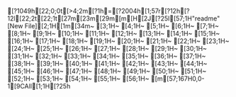 [?1049h[22;0;0t[>4;2m[?1h=[?2004h[1;57r[?12h[?12l[22;2t[22;1t[27m[23m[29m[m[H[2J[?25l[57;1H"readme" [New File][2;1H[1m[34m~                                                                                                                                                                                       [3;1H~                                                                                                                                                                                       [4;1H~                                                                                                                                                                                       [5;1H~                                                                                                                                                                                       [6;1H~                                                                                                                                                                                       [7;1H~                                                                                                                                                                                       [8;1H~                                                                                                                                                                                       [9;1H~                                                                                                                                                                                       [10;1H~                                                                                                                                                                                       [11;1H~                                                                                                                                                                                       [12;1H~                                                                                                                                                                                       [13;1H~                                                                                                                                                                                       [14;1H~                                                                                                                                                                                       [15;1H~                                                                                                                                                                                       [16;1H~                                                                                                                                                                                       [17;1H~                                                                                                                                                                                       [18;1H~                                                                                                                                                                                       [19;1H~                                                                                                                                                                                       [20;1H~                                                                                                                                                                                       [21;1H~                                                                                                                                                                                       [22;1H~                                                                                                                                                                                       [23;1H~                                                                                                                                                                                       [24;1H~                                                                                                                                                                                       [25;1H~                                                                                                                                                                                       [26;1H~                                                                                                                                                                                       [27;1H~                                                                                                                                                                                       [28;1H~                                                                                                                                                                                       [29;1H~                                                                                                                                                                                       [30;1H~                                                                                                                                                                                       [31;1H~                                                                                                                                                                                       [32;1H~                                                                                                                                                                                       [33;1H~                                                                                                                                                                                       [34;1H~                                                                                                                                                                                       [35;1H~                                                                                                                                                                                       [36;1H~                                                                                                                                                                                       [37;1H~                                                                                                                                                                                       [38;1H~                                                                                                                                                                                       [39;1H~                                                                                                                                                                                       [40;1H~                                                                                                                                                                                       [41;1H~                                                                                                                                                                                       [42;1H~                                                                                                                                                                                       [43;1H~                                                                                                                                                                                       [44;1H~                                                                                                                                                                                       [45;1H~                                                                                                                                                                                       [46;1H~                                                                                                                                                                                       [47;1H~                                                                                                                                                                                       [48;1H~                                                                                                                                                                                       [49;1H~                                                                                                                                                                                       [50;1H~                                                                                                                                                                                       [51;1H~                                                                                                                                                                                       [52;1H~                                                                                                                                                                                       [53;1H~                                                                                                                                                                                       [54;1H~                                                                                                                                                                                       [55;1H~                                                                                                                                                                                       [56;1H~                                                                                                                                                                                       [m[57;167H0,0-1[9CAll[1;1H[?25h